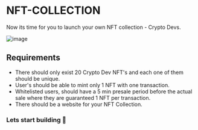 # NFT-COLLECTION

Now its time for you to launch your own NFT collection - Crypto Devs.

![image](https://user-images.githubusercontent.com/71933835/184720591-a23e8dbb-cecb-40cc-9f65-df6fe693812c.png)

## Requirements
* There should only exist 20 Crypto Dev NFT's and each one of them should be unique.
* User's should be able to mint only 1 NFT with one transaction.
* Whitelisted users, should have a 5 min presale period before the actual sale where they are guaranteed 1 NFT per transaction.
* There should be a website for your NFT Collection.

### Lets start building 🚀
